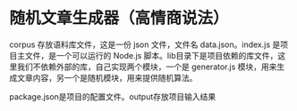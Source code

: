 # 随机文章生成器（高情商说法）


corpus 存放语料库文件，这是一份 json 文件，文件名 data.json。index.js 是项目主文件，是一个可以运行的 Node.js 脚本。lib目录下是项目依赖的库文件，这里我们不依赖外部的库，自己实现两个模块，一个是 generator.js 模块，用来生成文章内容，另一个是随机模块，用来提供随机算法。

package.json是项目的配置文件。output存放项目输入结果


